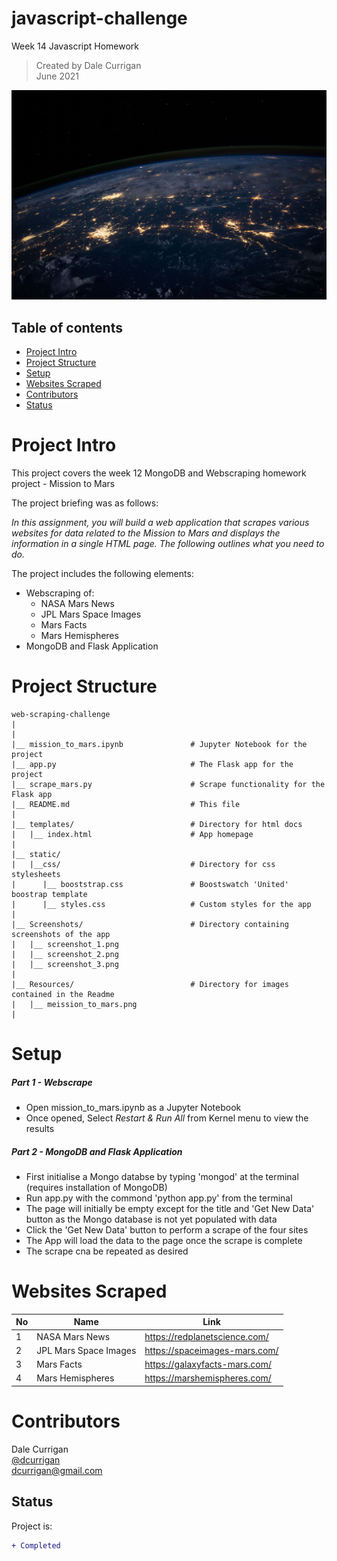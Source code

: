 # javascript-challenge
Week 14 Javascript Homework

> Created by Dale Currigan  
> June 2021  
  
![Javascript](/static/images/nasa.jpg)    

## Table of contents  
* [Project Intro](#Project-Intro)  
* [Project Structure](#Project-Structure)  
* [Setup](#Setup)  
* [Websites Scraped](#Websites-Scraped)  
* [Contributors](#Contributors)  
* [Status](#Status)  

# Project Intro
This project covers the week 12 MongoDB and Webscraping homework project - Mission to Mars
  
The project briefing was as follows:  
  
*In this assignment, you will build a web application that scrapes various websites for data related to the Mission to Mars and displays the information in a single HTML page. The following outlines what you need to do.* 

The project includes the following elements:  
* Webscraping of:
   - NASA Mars News  
   - JPL Mars Space Images  
   - Mars Facts  
   - Mars Hemispheres  
* MongoDB and Flask Application  
  
# Project Structure  
```
web-scraping-challenge   
|  
|    
|__ mission_to_mars.ipynb               # Jupyter Notebook for the project
|__ app.py                              # The Flask app for the project 
|__ scrape_mars.py                      # Scrape functionality for the Flask app
|__ README.md                           # This file
|
|__ templates/                          # Directory for html docs
|   |__ index.html                      # App homepage
|
|__ static/                              
|   |__css/                             # Directory for css stylesheets
|      |__ booststrap.css               # Boostswatch 'United' boostrap template 
|      |__ styles.css                   # Custom styles for the app           
|
|__ Screenshots/                        # Directory containing screenshots of the app
|   |__ screenshot_1.png
|   |__ screenshot_2.png
|   |__ screenshot_3.png
|
|__ Resources/                          # Directory for images contained in the Readme   
|   |__ meission_to_mars.png                  
|

``` 
  
# Setup 
  
##### Part 1 - Webscrape  
* Open mission_to_mars.ipynb as a Jupyter Notebook  
* Once opened, Select *Restart & Run All* from Kernel menu to view the results  
  
  
##### Part 2 - MongoDB and Flask Application  
* First initialise a Mongo databse by typing 'mongod' at the terminal (requires installation of MongoDB)
* Run app.py with the commond 'python app.py' from the terminal  
* The page will initially be empty except for the title and 'Get New Data' button as the Mongo database is not yet populated with data  
* Click the 'Get New Data' button to perform a scrape of the four sites  
* The App will load the data to the page once the scrape is complete
* The scrape cna be repeated as desired    

# Websites Scraped  
  
|No|Name|Link|
|-|-|-|
|1| NASA Mars News         |https://redplanetscience.com/| 
|2| JPL Mars Space Images  |https://spaceimages-mars.com/|
|3| Mars Facts             |https://galaxyfacts-mars.com/|  
|4| Mars Hemispheres       |https://marshemispheres.com/|  

   
# Contributors  
Dale Currigan  
[@dcurrigan](https://github.com/dcurrigan)  
<dcurrigan@gmail.com>


## Status
Project is: 
````diff 
+ Completed
````


